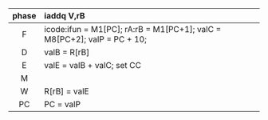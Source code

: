 | phase | iaddq V,rB                                                   |
| :---: | :----------------------------------------------------------- |
|   F   | icode:ifun = M1[PC]; rA:rB = M1[PC+1]; valC = M8[PC+2]; valP = PC + 10; |
|   D   | valB = R[rB]                                                 |
|   E   | valE = valB + valC; set CC                                   |
|   M   |                                                              |
|   W   | R[rB] = valE                                                 |
|  PC   | PC = valP                                                    |

